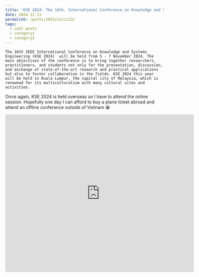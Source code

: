 ```yaml
---
title: 'KSE 2024: The 16th. International Conference on Knowledge and Systems Engineering'
date: 2024-11-11
permalink: /posts/2023/iccci23/
tags:
  - cool posts
  - category1
  - category2
---
```


```
The 16th IEEE International Conference on Knowledge and Systems Engineering (KSE 2024)  will be held from 5 - 7 November 2024. The main objectives of the conference is to bring together researchers, practitioners, and students not only for the presentation, discussion, and exchange of state-of-the-art research and practical applications but also to foster collaboration in the fields. KSE 2024 this year will be held in Kuala Lumpur, the capital city of Malaysia, which is renowned for its multiculturalism with many cultural sites and activities.
```

Once again, KSE 2024 is held overseas  so I have to attend the online session. Hopefully one day I can afford to buy a plane ticket abroad and attend an offline conference outside of Vietnam 😁

<embed src="https://ewigspace1910.github.io/files/cer/24-kse.pdf" type="application/pdf" width="600px" height="500px" />

 
